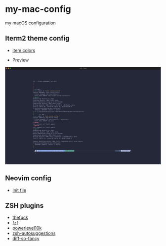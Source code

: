 # my-mac-config
my macOS configuration

## Iterm2 theme config

- [item colors](./tokyo-night-custom.itermcolors)

- Preview

![Image](./images/iterm_screen_shot.png)

## Neovim config
- [Init file](./vim.init)

## ZSH plugins
- [thefuck](https://github.com/nvbn/thefuck)
- [fzf](https://github.com/junegunn/fzf)
- [powerlevel10k](https://github.com/romkatv/powerlevel10k)
- [zsh-autosuggestions](https://github.com/zsh-users/zsh-autosuggestions)
- [diff-so-fancy](https://github.com/so-fancy/diff-so-fancy)
